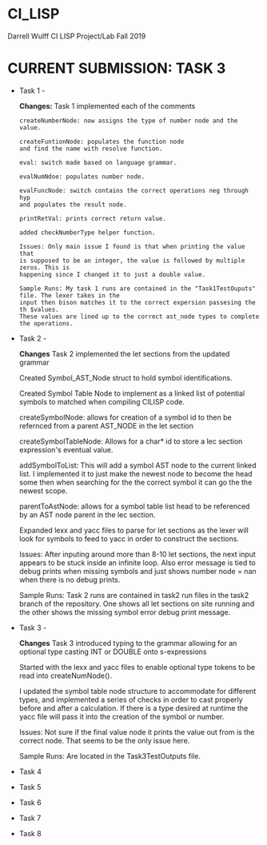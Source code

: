 # CI_LISP

Darrell Wulff
CI LISP Project/Lab
Fall 2019

# CURRENT SUBMISSION: TASK 3

* Task 1 -
    
    **Changes:** Task 1 implemented each of the comments 
    
      createNumberNode: now assigns the type of number node and the value.
      
      createFuntionNode: populates the function node 
      and find the name with resolve function.
      
      eval: switch made based on language grammar.
      
      evalNumNdoe: populates number node.
      
      evalFuncNode: switch contains the correct operations neg through hyp 
      and populates the result node.
      
      printRetVal: prints correct return value.
      
      added checkNumberType helper function.
      
      Issues: Only main issue I found is that when printing the value that
      is supposed to be an integer, the value is followed by multiple zeros. This is
      happening since I changed it to just a double value.
      
      Sample Runs: My task 1 runs are contained in the "Task1TestOuputs" file. The lexer takes in the
      input then bison matches it to the correct expersion passesing the th $values. 
      These values are lined up to the correct ast_node types to complete the operations.
    
* Task 2 -

	**Changes** Task 2 implemented the let sections from the updated grammar

	Created Symbol_AST_Node struct to hold symbol identifications.
	
	Created Symbol Table Node to implement as a linked list of potential symbols to matched
	when compiling CILISP code.
	
	createSymbolNode: allows for creation of a symbol id to then be refernced from a parent
	AST_NODE in the let section

	createSymbolTableNode: Allows for a char* id to store a lec section expression's eventual 
	value.

	addSymbolToList: This will add a symbol AST node to the current linked list. I implemented
	it to just make the newest node to become the head some then when searching for the
	the correct symbol it can go the the newest scope.

	parentToAstNode: allows for a symbol table list head to be referenced by an AST node parent
	in the lec section.
	
	Expanded lexx and yacc files to parse for let sections as the lexer will look for symbols to
	feed to yacc in order to construct the sections.

	Issues: After inputing around more than 8-10 let sections, the next input appears to be stuck
	inside an infinite loop. Also error message is tied to debug prints when missing symbols
	and just shows number node = nan when there is no debug prints.

	Sample Runs: Task 2 runs are contained in task2 run files in the task2 branch of the 
	repository. One shows all let sections on site running and the other shows 
	the missing symbol error debug print message.


* Task 3 -
    
    **Changes** Task 3 introduced typing to the grammar allowing for an optional
    type casting INT or DOUBLE onto s-expressions
    
    Started with the lexx and yacc files to enable optional type tokens to be 
    read into createNumNode().
    
    I updated the symbol table node structure to accommodate for different types,
    and implemented a series of checks in order to cast properly before and after
    a calculation. If there is a type desired at runtime the yacc file will
    pass it into the creation of the symbol or number.
    
    Issues: Not sure if the final value node it prints the value out from is the correct node.
    That seems to be the only issue here.
    
    Sample Runs: Are located in the Task3TestOutputs file.
    
* Task 4
* Task 5
* Task 6
* Task 7
* Task 8
